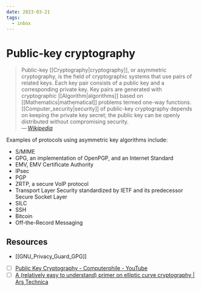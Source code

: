 ```yaml
---
date: 2023-03-21
tags:
  - inbox
---
```


# Public-key cryptography

> Public-key [[Cryptography|cryptography]], or asymmetric cryptography, is the
> field of cryptographic systems that use pairs of related keys. Each key pair
> consists of a public key and a corresponding private key. Key pairs are
> generated with cryptographic [[Algorithm|algorithms]] based on
> [[Mathematics|mathematical]] problems termed one-way functions.
> [[Computer_security|security]] of public-key cryptography depends on keeping
> the private key secret; the public key can be openly distributed without
> compromising security.\
> — <cite>[Wikipedia](https://en.wikipedia.org/wiki/Public-key_cryptography)</cite>

Examples of protocols using asymmetric key algorithms include:

- S/MIME
- GPG, an implementation of OpenPGP, and an Internet Standard
- EMV, EMV Certificate Authority
- IPsec
- PGP
- ZRTP, a secure VoIP protocol
- Transport Layer Security standardized by IETF and its predecessor Secure
  Socket Layer
- SILC
- SSH
- Bitcoin
- Off-the-Record Messaging

## Resources

- [[GNU_Privacy_Guard_GPG]]
- [ ] [Public Key Cryptography - Computerphile - YouTube](https://www.youtube.com/watch?v=GSIDS_lvRv4)
- [ ] [A (relatively easy to understand) primer on elliptic curve cryptography | Ars Technica](https://arstechnica.com/information-technology/2013/10/a-relatively-easy-to-understand-primer-on-elliptic-curve-cryptography/)
